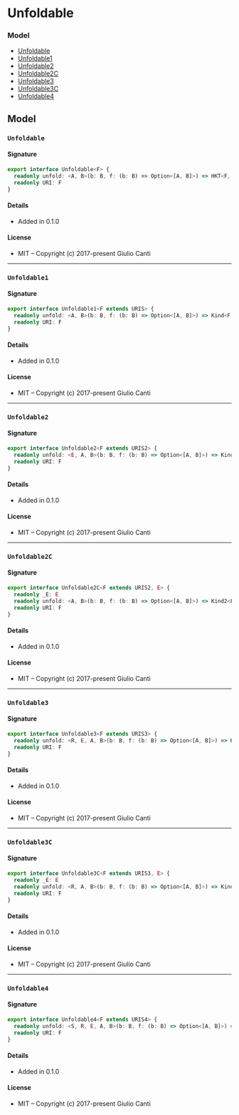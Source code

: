 
# Unfoldable







### Model

* [Unfoldable](#unfoldable)
* [Unfoldable1](#unfoldable1)
* [Unfoldable2](#unfoldable2)
* [Unfoldable2C](#unfoldable2c)
* [Unfoldable3](#unfoldable3)
* [Unfoldable3C](#unfoldable3c)
* [Unfoldable4](#unfoldable4)

## Model


### `Unfoldable`




#### Signature

```typescript
export interface Unfoldable<F> {
  readonly unfold: <A, B>(b: B, f: (b: B) => Option<[A, B]>) => HKT<F, A>
  readonly URI: F
}
```

#### Details

* Added in 0.1.0


#### License

* MIT – Copyright (c) 2017-present Giulio Canti

---


### `Unfoldable1`




#### Signature

```typescript
export interface Unfoldable1<F extends URIS> {
  readonly unfold: <A, B>(b: B, f: (b: B) => Option<[A, B]>) => Kind<F, A>
  readonly URI: F
}
```

#### Details

* Added in 0.1.0


#### License

* MIT – Copyright (c) 2017-present Giulio Canti

---


### `Unfoldable2`




#### Signature

```typescript
export interface Unfoldable2<F extends URIS2> {
  readonly unfold: <E, A, B>(b: B, f: (b: B) => Option<[A, B]>) => Kind2<F, E, A>
  readonly URI: F
}
```

#### Details

* Added in 0.1.0


#### License

* MIT – Copyright (c) 2017-present Giulio Canti

---


### `Unfoldable2C`




#### Signature

```typescript
export interface Unfoldable2C<F extends URIS2, E> {
  readonly _E: E
  readonly unfold: <A, B>(b: B, f: (b: B) => Option<[A, B]>) => Kind2<F, E, A>
  readonly URI: F
}
```

#### Details

* Added in 0.1.0


#### License

* MIT – Copyright (c) 2017-present Giulio Canti

---


### `Unfoldable3`




#### Signature

```typescript
export interface Unfoldable3<F extends URIS3> {
  readonly unfold: <R, E, A, B>(b: B, f: (b: B) => Option<[A, B]>) => Kind3<F, R, E, A>
  readonly URI: F
}
```

#### Details

* Added in 0.1.0


#### License

* MIT – Copyright (c) 2017-present Giulio Canti

---


### `Unfoldable3C`




#### Signature

```typescript
export interface Unfoldable3C<F extends URIS3, E> {
  readonly _E: E
  readonly unfold: <R, A, B>(b: B, f: (b: B) => Option<[A, B]>) => Kind3<F, R, E, A>
  readonly URI: F
}
```

#### Details

* Added in 0.1.0


#### License

* MIT – Copyright (c) 2017-present Giulio Canti

---


### `Unfoldable4`




#### Signature

```typescript
export interface Unfoldable4<F extends URIS4> {
  readonly unfold: <S, R, E, A, B>(b: B, f: (b: B) => Option<[A, B]>) => Kind4<F, S, R, E, A>
  readonly URI: F
}
```

#### Details

* Added in 0.1.0


#### License

* MIT – Copyright (c) 2017-present Giulio Canti